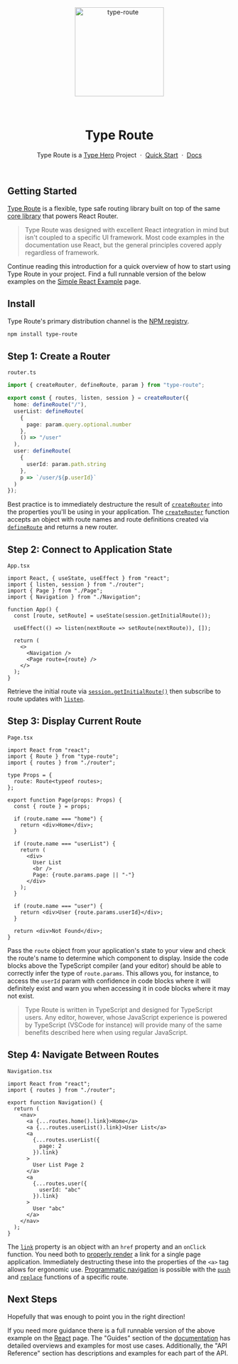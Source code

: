<br/>
<br/>
<p align="center">
  <a href="https://github.com/typehero/type-route">
    <img src="https://www.typehero.org/type-route/img/type-route-logo.svg" width="200" alt="type-route"/>
  </a>
</p>
<br/>
<h1 align="center">Type Route</h1>
<p align="center">
Type Route is a <a href="https://typehero.org">Type Hero</a> Project&nbsp;&nbsp;·&nbsp;&nbsp;<a href="#getting-started">Quick Start</a>&nbsp;&nbsp;·&nbsp;&nbsp;<a href="https://typehero.org/type-route">Docs</a>
</p>
<br/>

## Getting Started

[Type Route](https://typehero.org/type-route) is a flexible, type safe routing library built on top of the same [core library](https://github.com/ReactTraining/history) that powers React Router.

> Type Route was designed with excellent React integration in mind but isn't coupled to a specific UI framework. Most code examples in the documentation use React, but the general principles covered apply regardless of framework.

Continue reading this introduction for a quick overview of how to start using Type Route in your project. Find a full runnable version of the below examples on the [Simple React Example](../guides/simple-react-example.md) page.

## Install

Type Route's primary distribution channel is the [NPM registry](https://www.npmjs.com/package/type-route).

```bash
npm install type-route
```

## Step 1: Create a Router

`router.ts`

```typescript
import { createRouter, defineRoute, param } from "type-route";

export const { routes, listen, session } = createRouter({
  home: defineRoute("/"),
  userList: defineRoute(
    {
      page: param.query.optional.number
    },
    () => "/user"
  ),
  user: defineRoute(
    {
      userId: param.path.string
    },
    p => `/user/${p.userId}`
  )
});
```

Best practice is to immediately destructure the result of [`createRouter`](../api-reference/router/create-router.md) into the properties you'll be using in your application. The [`createRouter`](../api-reference/router/create-router.md) function accepts an object with route names and route definitions created via [`defineRoute`](../api-reference/route-definition/define-route.md) and returns a new router.

## Step 2: Connect to Application State

`App.tsx`

```tsx
import React, { useState, useEffect } from "react";
import { listen, session } from "./router";
import { Page } from "./Page";
import { Navigation } from "./Navigation";

function App() {
  const [route, setRoute] = useState(session.getInitialRoute());

  useEffect(() => listen(nextRoute => setRoute(nextRoute)), []);

  return (
    <>
      <Navigation />
      <Page route={route} />
    </>
  );
}
```

Retrieve the initial route via [`session.getInitialRoute()`](../api-reference/router/session.md) then subscribe to route updates with [`listen`](../api-reference/router/listen.md).

## Step 3: Display Current Route

`Page.tsx`

```tsx
import React from "react";
import { Route } from "type-route";
import { routes } from "./router";

type Props = {
  route: Route<typeof routes>;
};

export function Page(props: Props) {
  const { route } = props;

  if (route.name === "home") {
    return <div>Home</div>;
  }

  if (route.name === "userList") {
    return (
      <div>
        User List
        <br />
        Page: {route.params.page || "-"}
      </div>
    );
  }

  if (route.name === "user") {
    return <div>User {route.params.userId}</div>;
  }

  return <div>Not Found</div>;
}
```

Pass the `route` object from your application's state to your view and check the route's name to determine which component to display. Inside the code blocks above the TypeScript compiler (and your editor) should be able to correctly infer the type of `route.params`. This allows you, for instance, to access the `userId` param with confidence in code blocks where it will definitely exist and warn you when accessing it in code blocks where it may not exist.

> Type Route is written in TypeScript and designed for TypeScript users. Any editor, however, whose JavaScript experience is powered by TypeScript (VSCode for instance) will provide many of the same benefits described here when using regular JavaScript.

## Step 4: Navigate Between Routes

`Navigation.tsx`

```tsx
import React from "react";
import { routes } from "./router";

export function Navigation() {
  return (
    <nav>
      <a {...routes.home().link}>Home</a>
      <a {...routes.userList().link}>User List</a>
      <a
        {...routes.userList({
          page: 2
        }).link}
      >
        User List Page 2
      </a>
      <a
        {...routes.user({
          userId: "abc"
        }).link}
      >
        User "abc"
      </a>
    </nav>
  );
}
```

The [`link`](../api-reference/route/link.md) property is an object with an `href` property and an `onClick` function. You need both to [properly render](../guides/rendering-links.md) a link for a single page application. Immediately destructing these into the properties of the `<a>` tag allows for ergonomic use. [Programmatic navigation](../guides/programmatic-navigation.md) is possible with the [`push`](../api-reference/route/push.md) and [`replace`](../api-reference/route/replace.md) functions of a specific route.

## Next Steps

Hopefully that was enough to point you in the right direction!

If you need more guidance there is a full runnable version of the above example on the [React](../guides/simple-react-example.md) page. The "Guides" section of the [documentation](https://typehero.org/type-route/) has detailed overviews and examples for most use cases. Additionally, the "API Reference" section has descriptions and examples for each part of the API.
